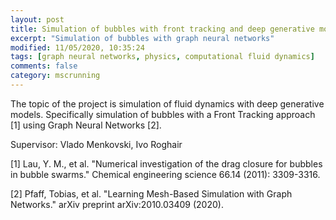 ```yaml
---
layout: post
title: Simulation of bubbles with front tracking and deep generative models [Under construction] 
excerpt: "Simulation of bubbles with graph neural networks"
modified: 11/05/2020, 10:35:24
tags: [graph neural networks, physics, computational fluid dynamics]
comments: false
category: mscrunning
---
```


The topic of the project is simulation of fluid dynamics with deep generative models. Specifically simulation of bubbles with a Front Tracking approach [1] using Graph Neural Networks [2]. 

Supervisor: Vlado Menkovski, Ivo Roghair

[1] Lau, Y. M., et al. "Numerical investigation of the drag closure for bubbles in bubble swarms." Chemical engineering science 66.14 (2011): 3309-3316.

[2] Pfaff, Tobias, et al. "Learning Mesh-Based Simulation with Graph Networks." arXiv preprint arXiv:2010.03409 (2020).

